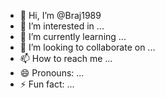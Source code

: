 - 👋 Hi, I’m @Braj1989
- 👀 I’m interested in ...
- 🌱 I’m currently learning ... 
- 💞️ I’m looking to collaborate on ... 
- 📫 How to reach me ... 
- 😄 Pronouns: ...
- ⚡ Fun fact: ... 

<!---
Braj1989/Braj1989 is a ✨ special ✨ repository because its `README.md` (this file) appears on your GitHub profile.
You can click the Preview link to take a look at your changes.
--->
